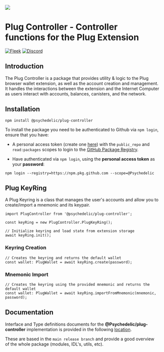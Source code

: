 ![](https://storageapi.fleek.co/fleek-team-bucket/plug-banner.png)


# Plug Controller - Controller functions for the Plug Extension
[![Fleek](https://img.shields.io/badge/Made%20by-Fleek-blue)](https://fleek.co/)
[![Discord](https://img.shields.io/badge/Discord-Channel-blue)](https://discord.gg/yVEcEzmrgm)

## Introduction

The Plug Controller is a package that provides utility & logic to the Plug browser wallet extension, as well as the account creation and management. It handles the interactions between the extension and the Internet Computer as users interact with accounts, balances, canisters, and the network.

## Installation

```
npm install @psychedelic/plug-controller
```

To install the package you need to be authenticated to Github via `npm login`, ensure that you have:

- A personal access token (create one [here](https://github.com/settings/tokens)) with the `public_repo` and `read:packages` scopes to login to the [GitHub Package Registry](https://docs.github.com/en/packages/working-with-a-github-packages-registry/working-with-the-npm-registry#authenticating-to-github-packages).

- Have authenticated via `npm login`, using the **personal access token** as your **password**:

```
npm login --registry=https://npm.pkg.github.com --scope=@Psychedelic
```

## Plug KeyRing
A Plug Keyring is a class that manages the user's accounts and allow you to create/import a mnemonic and its keypair. 
```
import PlugController from '@psychedelic/plug-controller';

const keyRing = new PlugController.PlugKeyRing();

// Initialize keyring and load state from extension storage
await keyRing.init();
```

### Keyring Creation
```
// Creates the keyring and returns the default wallet
const wallet: PlugWallet = await keyRing.create(password);
```

### Mnemonic Import
```
// Creates the keyring using the provided mnemonic and returns the default wallet
const wallet: PlugWallet = await keyRing.importFromMnemonic(mnemonic, password);
```

## Documentation

Interface and Type definitions documents for the **@Psychedelic/plug-controller** implementation is provided in the following [location](https://twilight-dream-0902.on.fleek.co/).

These are based in the `main release branch` and provide a good overview of the whole package (modules, IDL's, utils, etc).
